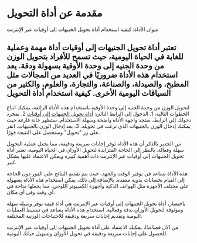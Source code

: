 مقدمة عن أداة التحويل
=====================

عنوان الأداة: كيفية استخدام أداة تحويل الجنيهات إلى أوقيات عبر الإنترنت

تعتبر أداة تحويل الجنيهات إلى أوقيات أداة مهمة وعملية للغاية في الحياة اليومية، حيث تسمح للأفراد بتحويل الوزن من وحدة الجنيه إلى وحدة الأوقية بسهولة ودقة. يعد استخدام هذه الأداة ضروريًا في العديد من المجالات مثل المطبخ، والصيدلة، والصناعة، والتجارة، والعلوم، والكثير من السياقات اليومية الأخرى. كيفية استخدام أداة التحويل
--------------------------

لتحويل الوزن من وحدة الجنيه إلى وحدة الأوقية باستخدام هذه الأداة الرائعة، يمكنك اتباع الخطوات التالية: 1. الدخول إلى الرابط التالي: [أداة تحويل الجنيهات إلى أوقيات](https://www.onlinecalculatorsfree.com/ar/convert/pounds-to-ounces.html)
2. بمجرد دخولك إلى الرابط، ستجد واجهة الأداة واضحة وسهلة الاستخدام. ستظهر خانة فارغة حيث يمكنك إدخال الوزن بالجنيهات الذي ترغب في تحويله.
3. بعد إدخال الوزن بالجنيهات، انقر على زر "تحويل" وستحصل على النتيجة فورًا.

من الجدير بالذكر أن هذه الأداة توفر إجابات سريعة ودقيقة، مما يجعل عملية التحويل سهلة وفعالة. بالنظر إلى الحاجة المتزايدة لتحويل الأوزان في الحياة اليومية، تعتبر أداة تحويل الجنيهات إلى أوقيات عبر الإنترنت ذات أهمية كبيرة ويمكن الاعتماد عليها بشكل كبير.

هذه الأداة تساعد في توفير الوقت والجهد، حيث يتم تقديم النتائج على الفور دون الحاجة إلى القيام بحسابات يدوية معقدة. بالإضافة إلى ذلك، يمكن استخدام هذه الأداة بسهولة على مختلف الأجهزة مثل الهواتف الذكية وأجهزة الكمبيوتر اللوحي، مما يجعلها متاحة في أي وقت وفي أي مكان.

باختصار، أداة تحويل الجنيهات إلى أوقيات عبر الإنترنت هي أداة قيمة توفر وسيلة سهلة وموثوقة لتحويل الأوزان بدقة وفعالية. استخدام هذه الأداة يساعد في تبسيط العمليات اليومية وتقديم إجابات سريعة ودقيقة للاحتياجات الوزنية المختلفة.

من الآن فصاعدًا، يمكنك الاعتماد على أداة تحويل الجنيهات إلى أوقيات عبر الإنترنت للحصول على إجابات سريعة ودقيقة في تحويل الأوزان وتسهيل حياتك اليومية.
